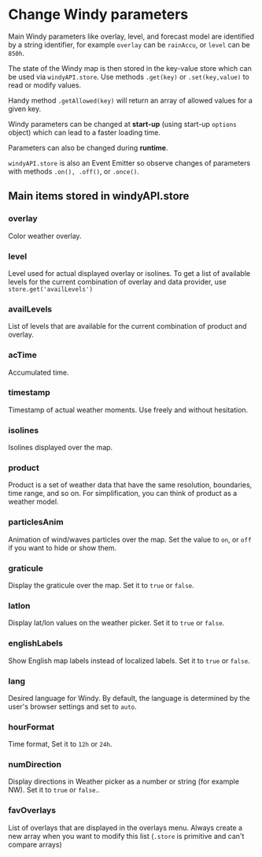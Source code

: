 # Change Windy parameters

Main Windy parameters like overlay, level, and forecast model are identified by a string identifier, for example `overlay` can be `rainAccu`, or `level` can be `850h`.

The state of the Windy map is then stored in the key-value store which can be used via `windyAPI.store`. Use methods `.get(key)` or `.set(key,value)` to read or modify values.

Handy method `.getAllowed(key)` will return an array of allowed values for a given key.

Windy parameters can be changed at **start-up** (using start-up `options` object) which can lead to a faster loading time.

Parameters can also be changed during **runtime**.

`windyAPI.store` is also an Event Emitter so observe changes of parameters with methods `.on(), .off()`, or `.once()`.

## Main items stored in windyAPI.store
### overlay
Color weather overlay.

### level
Level used for actual displayed overlay or isolines. To get a list of available levels for the current combination of overlay and data provider, use `store.get('availLevels')`

### availLevels
List of levels that are available for the current combination of product and overlay.

### acTime
Accumulated time.

### timestamp
Timestamp of actual weather moments. Use freely and without hesitation.

### isolines
Isolines displayed over the map.

### product
Product is a set of weather data that have the same resolution, boundaries, time range, and so on. For simplification, you can think of product as a weather model. 

### particlesAnim
Animation of wind/waves particles over the map. Set the value to `on`, or `off` if you want to hide or show them.

### graticule
Display the graticule over the map. Set it to `true` or `false`.

### latlon
Display lat/lon values on the weather picker. Set it to `true` or `false`.

### englishLabels
Show English map labels instead of localized labels. Set it to `true` or `false`.

### lang
Desired language for Windy. By default, the language is determined by the user's browser settings and set to `auto`.

### hourFormat
Time format, Set it to `12h` or `24h`.

### numDirection
Display directions in Weather picker as a number or string (for example NW). Set it to `true` or `false`..

### favOverlays
List of overlays that are displayed in the overlays menu. Always create a new array when you want to modify this list (`.store` is primitive and can't compare arrays)



